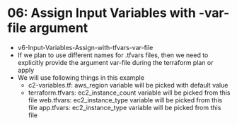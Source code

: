 # 06: Assign Input Variables with -var-file argument
- v6-Input-Variables-Assign-with-tfvars-var-file
- If we plan to use different names for .tfvars files, then we need to explicitly provide the argument var-file during the terraform plan or apply
- We will use following things in this example
    - c2-variables.tf: aws_region variable will be picked with default value
    - terraform.tfvars: ec2_instance_count variable will be picked from this file
web.tfvars: ec2_instance_type variable will be picked from this file
app.tfvars: ec2_instance_type variable will be picked from this file